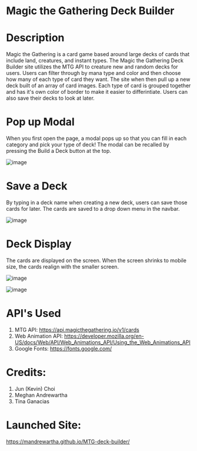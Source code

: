 # Magic the Gathering Deck Builder

# Description

Magic the Gathering is a card game based around large decks of cards that include land, creatures, and instant types. The Magic the Gathering Deck Builder site utilizes the MTG API to creature new and random decks for users. Users can filter through by mana type and color and then choose how many of each type of card they want. The site when then pull up a new deck built of an array of card images. Each type of card is grouped together and has it's own color of border to make it easier to differintiate. Users can also save their decks to look at later. 

# Pop up Modal

When you first open the page, a modal pops up so that you can fill in each category and pick your type of deck! The modal can be recalled by pressing the Build a Deck button at the top. 

![image](https://user-images.githubusercontent.com/84876493/125176132-f60ed800-e185-11eb-9cfa-6f54f4a49ca4.png)


# Save a Deck
By typing in a deck name when creating a new deck, users can save those cards for later. The cards are saved to a drop down menu in the navbar. 

![image](https://user-images.githubusercontent.com/84876493/125176182-5c93f600-e186-11eb-98b4-784d7617d411.png)


# Deck Display

The cards are displayed on the screen. When the screen shrinks to mobile size, the cards realign with the smaller screen. 

![image](https://user-images.githubusercontent.com/84876493/125176206-80efd280-e186-11eb-83f0-666ef6f4f345.png)

![image](https://user-images.githubusercontent.com/84876493/125176177-51d96100-e186-11eb-97cd-390e8d48a41d.png)

# API's Used

1. MTG API: https://api.magicthegathering.io/v1/cards
2. Web Animation API: https://developer.mozilla.org/en-US/docs/Web/API/Web_Animations_API/Using_the_Web_Animations_API
3. Google Fonts: https://fonts.google.com/

# Credits:
1. Jun (Kevin) Choi
2. Meghan Andrewartha
3. Tina Ganacias


# Launched Site:
https://mandrewartha.github.io/MTG-deck-builder/
